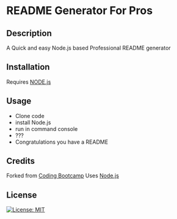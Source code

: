 # README Generator For Pros

## Description

A Quick and easy Node.js based Professional README generator

## Installation

Requires [NODE.js](https://nodejs.org/en/)

## Usage

- Clone code
- install Node.js
- run in command console
- ???
- Congratulations you have a README

## Credits

Forked from [Coding Bootcamp](https://github.com/coding-boot-camp)
Uses [Node.js](https://nodejs.org/en/)

## License

[![License: MIT](https://img.shields.io/badge/License-MIT-blue.svg)](https://opensource.org/licenses/MIT)